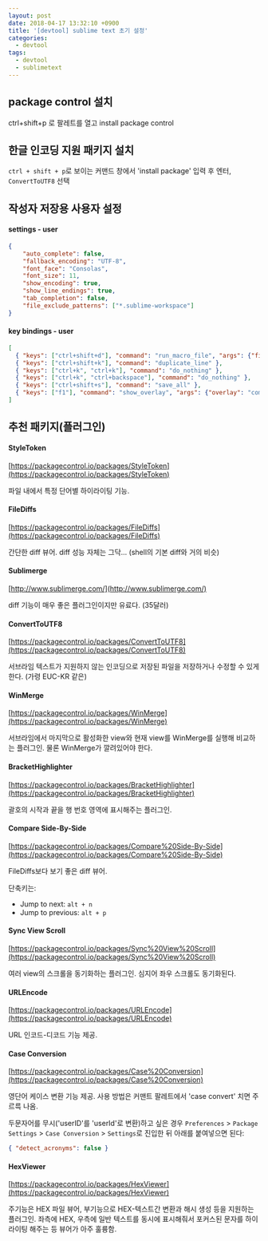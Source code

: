 ```yaml
---
layout: post
date: 2018-04-17 13:32:10 +0900
title: '[devtool] sublime text 초기 설정'
categories:
  - devtool
tags:
  - devtool
  - sublimetext
---
```


## package control 설치

ctrl+shift+p 로 팔레트를 열고 install package control

## 한글 인코딩 지원 패키지 설치

`ctrl + shift + p`로 보이는 커맨드 창에서 'install package' 입력 후 엔터, `ConvertToUTF8` 선택

## 작성자 저장용 사용자 설정

#### settings - user

```json
{
	"auto_complete": false,
	"fallback_encoding": "UTF-8",
	"font_face": "Consolas",
	"font_size": 11,
	"show_encoding": true,
	"show_line_endings": true,
	"tab_completion": false,
	"file_exclude_patterns": ["*.sublime-workspace"]
}
```

#### key bindings - user

```json
[
  { "keys": ["ctrl+shift+d"], "command": "run_macro_file", "args": {"file": "res://Packages/Default/Delete Line.sublime-macro"} },
  { "keys": ["ctrl+shift+k"], "command": "duplicate_line" },
  { "keys": ["ctrl+k", "ctrl+k"], "command": "do_nothing" },
  { "keys": ["ctrl+k", "ctrl+backspace"], "command": "do_nothing" },
  { "keys": ["ctrl+shift+s"], "command": "save_all" },
  { "keys": ["f1"], "command": "show_overlay", "args": {"overlay": "command_palette"} }
]
```

## 추천 패키지(플러그인)

#### StyleToken

[https://packagecontrol.io/packages/StyleToken](https://packagecontrol.io/packages/StyleToken)

파일 내에서 특정 단어별 하이라이팅 기능.

#### File​Diffs

[https://packagecontrol.io/packages/FileDiffs](https://packagecontrol.io/packages/FileDiffs)

간단한 diff 뷰어. diff 성능 자체는 그닥... (shell의 기본 diff와 거의 비슷)

#### Sublimerge

[http://www.sublimerge.com/](http://www.sublimerge.com/)

diff 기능이 매우 좋은 플러그인이지만 유료다. (35달러)

#### ConvertToUTF8

[https://packagecontrol.io/packages/ConvertToUTF8](https://packagecontrol.io/packages/ConvertToUTF8)

서브라임 텍스트가 지원하지 않는 인코딩으로 저장된 파일을 저장하거나 수정할 수 있게 한다. (가령 EUC-KR 같은)

#### WinMerge

[https://packagecontrol.io/packages/WinMerge](https://packagecontrol.io/packages/WinMerge)

서브라임에서 마지막으로 활성화한 view와 현재 view를 WinMerge를 실행해 비교하는 플러그인. 물론 WinMerge가 깔려있어야 한다.

#### Bracket​Highlighter

[https://packagecontrol.io/packages/BracketHighlighter](https://packagecontrol.io/packages/BracketHighlighter)

괄호의 시작과 끝을 행 번호 영역에 표시해주는 플러그인.

#### Compare Side-By-Side

[https://packagecontrol.io/packages/Compare%20Side-By-Side](https://packagecontrol.io/packages/Compare%20Side-By-Side)

FileDiffs보다 보기 좋은 diff 뷰어.

단축키는:

- Jump to next: `alt + n`
- Jump to previous: `alt + p`

#### Sync View Scroll

[https://packagecontrol.io/packages/Sync%20View%20Scroll](https://packagecontrol.io/packages/Sync%20View%20Scroll)

여러 view의 스크롤을 동기화하는 플러그인. 심지어 좌우 스크롤도 동기화된다.

#### URLEncode

[https://packagecontrol.io/packages/URLEncode](https://packagecontrol.io/packages/URLEncode)

URL 인코드-디코드 기능 제공.

#### Case Conversion

[https://packagecontrol.io/packages/Case%20Conversion](https://packagecontrol.io/packages/Case%20Conversion)

영단어 케이스 변환 기능 제공. 사용 방법은 커맨트 팔레트에서 'case convert' 치면 주르륵 나옴.

두문자어를 무시('userID'를 'userId'로 변환)하고 싶은 경우 `Preferences` > `Package Settings` > `Case Conversion` > `Settings`로 진입한 뒤 아래를 붙여넣으면 된다:

```json
{ "detect_acronyms": false }
```

#### HexViewer

[https://packagecontrol.io/packages/HexViewer](https://packagecontrol.io/packages/HexViewer)

주기능은 HEX 파일 뷰어, 부기능으로 HEX-텍스트간 변환과 해시 생성 등을 지원하는 플러그인. 좌측에 HEX, 우측에 일반 텍스트를 동시에 표시해줘서 포커스된 문자를 하이라이팅 해주는 등 뷰어가 아주 훌륭함.
